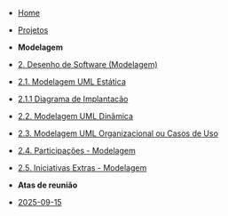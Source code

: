 <!-- docs/_sidebar.md -->


- [Home](/docs)
- [Projetos](/docs/Projeto/Projeto.md)

- **Modelagem**
 - [2. Desenho de Software (Modelagem)](Modelagem/2.Modelagem.md)
  - [2.1. Modelagem UML Estática](/Modelagem/2.1.ModelagemEstatica.md)
   - [2.1.1 Diagrama de Implantacão](/Modelagem/2.1.1.DiagramaDeImplantacao.md)
  - [2.2. Modelagem UML Dinâmica](/docs/Modelagem/2.2.ModelagemDinamica.md)
  - [2.3. Modelagem UML Organizacional ou Casos de Uso](/docs/Modelagem/2.3.ModelagemOrganizacionalCasosDeUso.md)
  - [2.4. Participações - Modelagem](/docs/Modelagem/2.4.ParticipacoesModelagem.md)
  - [2.5. Iniciativas Extras - Modelagem](/docs/Modelagem/2.5.IniciativasExtras.md)

 - **Atas de reunião**
  - [2025-09-15](./Atas/2025-09-15.md)
